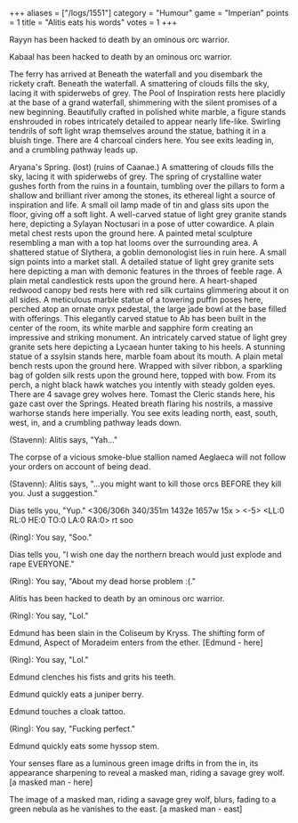 +++
aliases = ["/logs/1551"]
category = "Humour"
game = "Imperian"
points = 1
title = "Alitis eats his words"
votes = 1
+++

Rayyn has been hacked to death by an ominous orc warrior.

Kabaal has been hacked to death by an ominous orc warrior.
 
The ferry has arrived at Beneath the waterfall and you disembark the rickety 
craft.
Beneath the waterfall.
A smattering of clouds fills the sky, lacing it with spiderwebs of grey. The 
Pool of Inspiration rests here placidly at the base of a grand waterfall, 
shimmering with the silent promises of a new beginning. Beautifully crafted in 
polished white marble, a figure stands enshrouded in robes intricately detailed 
to appear nearly life-like. Swirling tendrils of soft light wrap themselves 
around the statue, bathing it in a bluish tinge. There are 4 charcoal cinders 
here.
You see exits leading in, and a crumbling pathway leads up.

Aryana's Spring. (lost) (ruins of Caanae.)
A smattering of clouds fills the sky, lacing it with spiderwebs of grey. The 
spring of crystalline water gushes forth from the ruins in a fountain, tumbling 
over the pillars to form a shallow and brilliant river among the stones, its 
ethereal light a source of inspiration and life. A small oil lamp made of tin 
and glass sits upon the floor, giving off a soft light. A well-carved statue of 
light grey granite stands here, depicting a Sylayan Noctusari in a pose of utter
cowardice. A plain metal chest rests upon the ground here. A painted metal 
sculpture resembling a man with a top hat looms over the surrounding area. A 
shattered statue of Slythera, a goblin demonologist lies in ruin here. A small 
sign points into a market stall. A detailed statue of light grey granite sets 
here depicting a man with demonic features in the throes of feeble rage. A plain
metal candlestick rests upon the ground here. A heart-shaped redwood canopy bed 
rests here with red silk curtains glimmering about it on all sides. A meticulous
marble statue of a towering puffin poses here, perched atop an ornate onyx 
pedestal, the large jade bowl at the base filled with offerings. This elegantly 
carved statue to Ab has been built in the center of the room, its white marble 
and sapphire form creating an impressive and striking monument. An intricately 
carved statue of light grey granite sets here depicting a Lycaean hunter taking 
to his heels. A stunning statue of a ssylsin stands here, marble foam about its 
mouth. A plain metal bench rests upon the ground here. Wrapped with silver 
ribbon, a sparkling bag of golden silk rests upon the ground here, topped with 
bow. From its perch, a night black hawk watches you intently with steady golden 
eyes. There are 4 savage grey wolves here. Tomast the Cleric stands here, his 
gaze cast over the Springs. Heated breath flaring his nostrils, a massive 
warhorse stands here imperially.
You see exits leading north, east, south, west, in, and a crumbling pathway 
leads down.
 
(Stavenn): Alitis says, "Yah..."

The corpse of a vicious smoke-blue stallion named Aeglaeca will not follow your 
orders on account of being dead.

(Stavenn): Alitis says, "...you might want to kill those orcs BEFORE they kill 
you. Just a suggestion."
 
Dias tells you, "Yup."
<306/306h 340/351m 1432e 1657w 15x <ebpp> <t>> <-5> <LL:0 RL:0 HE:0 TO:0 LA:0 RA:0>  rt soo

(Ring): You say, "Soo."
  
Dias tells you, "I wish one day the northern breach would just explode and rape 
EVERYONE."


(Ring): You say, "About my dead horse problem :(."
  
Alitis has been hacked to death by an ominous orc warrior.
  

(Ring): You say, "Lol."


Edmund has been slain in the Coliseum by Kryss.
The shifting form of Edmund, Aspect of Moradeim enters from the ether.
[Edmund - here]
  
(Ring): You say, "Lol."
 
Edmund clenches his fists and grits his teeth.

Edmund quickly eats a juniper berry.

Edmund touches a cloak tattoo.

(Ring): You say, "Fucking perfect."

Edmund quickly eats some hyssop stem.

Your senses flare as a luminous green image drifts in from the in, its 
appearance sharpening to reveal a masked man, riding a savage grey wolf.
[a masked man - here]

The image of a masked man, riding a savage grey wolf, blurs, fading to a green 
nebula as he vanishes to the east.
[a masked man - east]

